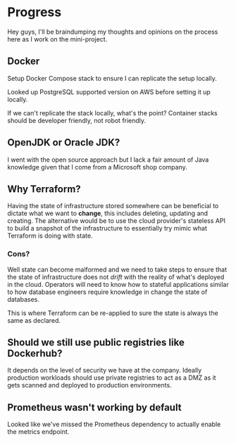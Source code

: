 # Progress

Hey guys, I'll be braindumping my thoughts and opinions on the process here as I work on the mini-project.

## Docker

Setup Docker Compose stack to ensure I can replicate the setup locally.

Looked up PostgreSQL supported version on AWS before setting it up locally.

If we can't replicate the stack locally, what's the point? Container stacks should be developer friendly, not robot friendly.

## OpenJDK or Oracle JDK?

I went with the open source approach but I lack a fair amount of Java knowledge given that I come from a Microsoft shop company.

## Why Terraform?

Having the state of infrastructure stored somewhere can be beneficial to dictate what we want to **change**, this includes deleting, updating and creating. The alternative would be to use the cloud provider's stateless API to build a snapshot of the infrastructure to essentially try mimic what Terraform is doing with state.

### Cons?

Well state can become malformed and we need to take steps to ensure that the state of infrastructure does not *drift* with the reality of what's deployed in the cloud. Operators will need to know how to stateful applications similar to how database engineers require knowledge in change the state of databases.

This is where Terraform can be re-applied to sure the state is always the same as declared.

## Should we still use public registries like Dockerhub?

It depends on the level of security we have at the company. Ideally production workloads should use private registries to act as a DMZ as it gets scanned and deployed to production environments.

## Prometheus wasn't working by default

Looked like we've missed the Prometheus dependency to actually enable the metrics endpoint.
